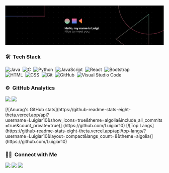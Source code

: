 ![Aditya Vikram Singh Banner](https://raw.githubusercontent.com/Luigiar10/luigiar10/main/assets/background.png)

### 🛠 &nbsp;Tech Stack

![Java](https://img.shields.io/badge/-Java-05122A?style=flat&logo=Java&logoColor=FFA518)&nbsp;
![C](https://img.shields.io/badge/-C-05122A?style=flat&logo=C&logoColor=A8B9CC)&nbsp;
![Python](https://img.shields.io/badge/-Python-05122A?style=flat&logo=python)&nbsp;
![JavaScript](https://img.shields.io/badge/-JavaScript-05122A?style=flat&logo=javascript)&nbsp;
![React](https://img.shields.io/badge/-React-05122A?style=flat&logo=react)&nbsp;
![Bootstrap](https://img.shields.io/badge/-Bootstrap-05122A?style=flat&logo=bootstrap&logoColor=563D7C)\
![HTML](https://img.shields.io/badge/-HTML-05122A?style=flat&logo=HTML5)&nbsp;
![CSS](https://img.shields.io/badge/-CSS-05122A?style=flat&logo=CSS3&logoColor=1572B6)&nbsp;
![Git](https://img.shields.io/badge/-Git-05122A?style=flat&logo=git)&nbsp;
![GitHub](https://img.shields.io/badge/-GitHub-05122A?style=flat&logo=github)&nbsp;
![Visual Studio Code](https://img.shields.io/badge/-Visual%20Studio%20Code-05122A?style=flat&logo=visual-studio-code&logoColor=007ACC)&nbsp;

### ⚙️ &nbsp;GitHub Analytics

<p align="left">
<a href="https://github.com/Luigiar10">
  <img height="180em" src="https://github-readme-stats-topaz-chi.vercel.app/api?username=Luigiar10&show_icons=true&theme=algolia&include_all_commits=true&count_private=true"/>
  <img height="180em" src="https://github-readme-stats-topaz-chi.vercel.app/api/top-langs/?username=Luigiar10&layout=compact&langs_count=8&theme=algolia"/>
</a>
</p>
[![Anurag's GitHub stats](https://github-readme-stats-eight-theta.vercel.app/api?username=Luigiar10&show_icons=true&theme=algolia&include_all_commits=true&count_private=true)]
(https://github.com/Luigiar10)
[![Top Langs](https://github-readme-stats-eight-theta.vercel.app/api/top-langs/?username=Luigiar10&layout=compact&langs_count=8&theme=algolia)]
(https://github.com/Luigiar10)

### 🤝🏻 &nbsp;Connect with Me

<p align="left">
<a href="https://linkedin.com/in/luigi-arrieta-moreno" target="_blank"><img src="https://img.shields.io/badge/-Luigi%20Arrieta%20Moreno-0077B5?style=flat&logo=Linkedin&logoColor=white"/></a>
<a href="mailto:luigi10arrieta@gmail.com" target="_blank"><img src="https://img.shields.io/badge/-luigi10arrieta@gmail.com-D14836?style=flat&logo=Gmail&logoColor=white"/></a>
<a href="https://instagram.com/luigi_arrieta" target="_blank"><img src="https://img.shields.io/badge/-@luigi_arrieta-E4405F?style=flat&logo=Instagram&logoColor=white"/></a>
</p>
